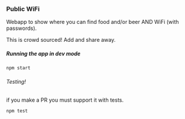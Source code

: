 ### Public WiFi

Webapp to show where you can find food and/or beer AND WiFi (with passwords).

This is crowd sourced! Add and share away.

##### Running the app in dev mode

```bash
npm start
```

###### Testing!
if you make a PR you must support it with tests.
```bash
npm test
```
